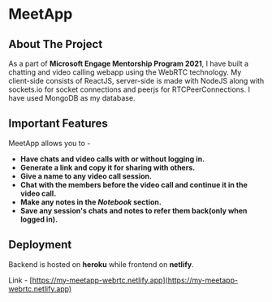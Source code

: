# MeetApp
## About The Project
As a part of **Microsoft Engage Mentorship Program 2021**, I have built a chatting and video calling  webapp using the WebRTC technology. 
My client-side consists of ReactJS, server-side is made with NodeJS along with sockets.io for socket connections and peerjs for RTCPeerConnections. I have used MongoDB as my database.

## Important Features
MeetApp allows you to -
* **Have chats and video calls with or without logging in.**
* **Generate a link and copy it for sharing with others.**
* **Give a name to any video call session.**
* **Chat with the members before the video call and continue it in the video call.**
* **Make any notes in the _Notebook_ section.**
* **Save any session's chats and notes to refer them back(only when logged in).**

## Deployment
Backend is hosted on **heroku** while frontend on **netlify**.

Link - [https://my-meetapp-webrtc.netlify.app](https://my-meetapp-webrtc.netlify.app)
